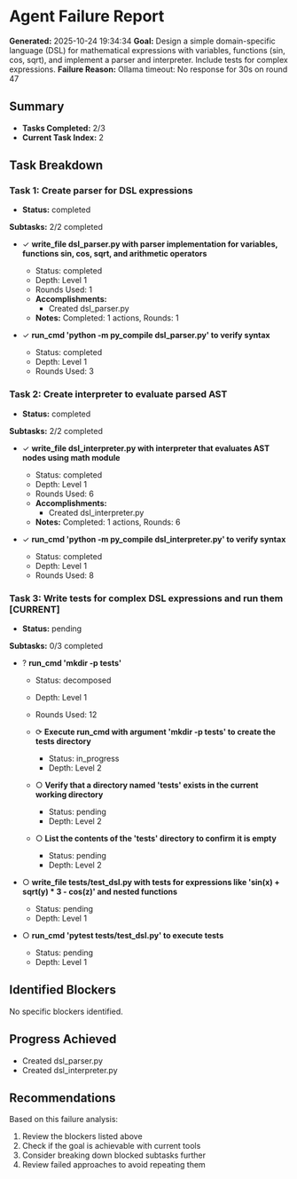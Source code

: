 # Agent Failure Report

**Generated:** 2025-10-24 19:34:34
**Goal:** Design a simple domain-specific language (DSL) for mathematical expressions with variables, functions (sin, cos, sqrt), and implement a parser and interpreter. Include tests for complex expressions.
**Failure Reason:** Ollama timeout: No response for 30s on round 47

## Summary

- **Tasks Completed:** 2/3
- **Current Task Index:** 2

## Task Breakdown

### Task 1: Create parser for DSL expressions 

- **Status:** completed

**Subtasks:** 2/2 completed

- ✓ **write_file dsl_parser.py with parser implementation for variables, functions sin, cos, sqrt, and arithmetic operators**
  - Status: completed
  - Depth: Level 1
  - Rounds Used: 1
  - **Accomplishments:**
    - Created dsl_parser.py
  - **Notes:** Completed: 1 actions, Rounds: 1

- ✓ **run_cmd 'python -m py_compile dsl_parser.py' to verify syntax**
  - Status: completed
  - Depth: Level 1
  - Rounds Used: 3


### Task 2: Create interpreter to evaluate parsed AST 

- **Status:** completed

**Subtasks:** 2/2 completed

- ✓ **write_file dsl_interpreter.py with interpreter that evaluates AST nodes using math module**
  - Status: completed
  - Depth: Level 1
  - Rounds Used: 6
  - **Accomplishments:**
    - Created dsl_interpreter.py
  - **Notes:** Completed: 1 actions, Rounds: 6

- ✓ **run_cmd 'python -m py_compile dsl_interpreter.py' to verify syntax**
  - Status: completed
  - Depth: Level 1
  - Rounds Used: 8


### Task 3: Write tests for complex DSL expressions and run them **[CURRENT]**

- **Status:** pending

**Subtasks:** 0/3 completed

- ? **run_cmd 'mkdir -p tests'**
  - Status: decomposed
  - Depth: Level 1
  - Rounds Used: 12

  - ⟳ **Execute run_cmd with argument 'mkdir -p tests' to create the tests directory**
    - Status: in_progress
    - Depth: Level 2

  - ○ **Verify that a directory named 'tests' exists in the current working directory**
    - Status: pending
    - Depth: Level 2

  - ○ **List the contents of the 'tests' directory to confirm it is empty**
    - Status: pending
    - Depth: Level 2

- ○ **write_file tests/test_dsl.py with tests for expressions like 'sin(x) + sqrt(y) * 3 - cos(z)' and nested functions**
  - Status: pending
  - Depth: Level 1

- ○ **run_cmd 'pytest tests/test_dsl.py' to execute tests**
  - Status: pending
  - Depth: Level 1


## Identified Blockers

No specific blockers identified.

## Progress Achieved

- Created dsl_parser.py
- Created dsl_interpreter.py

## Recommendations

Based on this failure analysis:
1. Review the blockers listed above
2. Check if the goal is achievable with current tools
3. Consider breaking down blocked subtasks further
4. Review failed approaches to avoid repeating them
